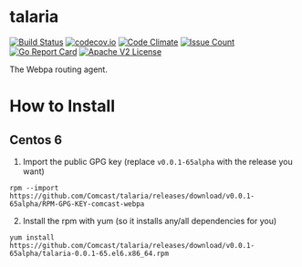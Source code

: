 # talaria

[![Build Status](https://travis-ci.org/Comcast/talaria.svg?branch=master)](https://travis-ci.org/Comcast/talaria) 
[![codecov.io](http://codecov.io/github/Comcast/talaria/coverage.svg?branch=master)](http://codecov.io/github/Comcast/talaria?branch=master)
[![Code Climate](https://codeclimate.com/github/Comcast/talaria/badges/gpa.svg)](https://codeclimate.com/github/Comcast/talaria)
[![Issue Count](https://codeclimate.com/github/Comcast/talaria/badges/issue_count.svg)](https://codeclimate.com/github/Comcast/talaria)
[![Go Report Card](https://goreportcard.com/badge/github.com/Comcast/talaria)](https://goreportcard.com/report/github.com/Comcast/talaria)
[![Apache V2 License](http://img.shields.io/badge/license-Apache%20V2-blue.svg)](https://github.com/Comcast/talaria/blob/master/LICENSE)

The Webpa routing agent.

# How to Install

## Centos 6

1. Import the public GPG key (replace `v0.0.1-65alpha` with the release you want)

```
rpm --import https://github.com/Comcast/talaria/releases/download/v0.0.1-65alpha/RPM-GPG-KEY-comcast-webpa
```

2. Install the rpm with yum (so it installs any/all dependencies for you)

```
yum install https://github.com/Comcast/talaria/releases/download/v0.0.1-65alpha/talaria-0.0.1-65.el6.x86_64.rpm
```

